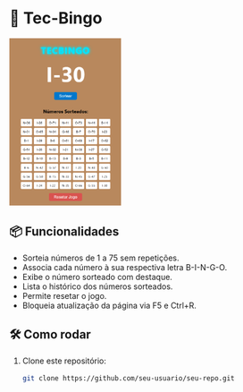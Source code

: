 # 🎱 Tec-Bingo
<img src="./imagem.png" alt="Sorteador de números de bingo" width="200"/>

## 📦 Funcionalidades
- Sorteia números de 1 a 75 sem repetições.
- Associa cada número à sua respectiva letra B-I-N-G-O.
- Exibe o número sorteado com destaque.
- Lista o histórico dos números sorteados.
- Permite resetar o jogo.
- Bloqueia atualização da página via F5 e Ctrl+R.

## 🛠️ Como rodar
1. Clone este repositório:
   ```bash
   git clone https://github.com/seu-usuario/seu-repo.git
